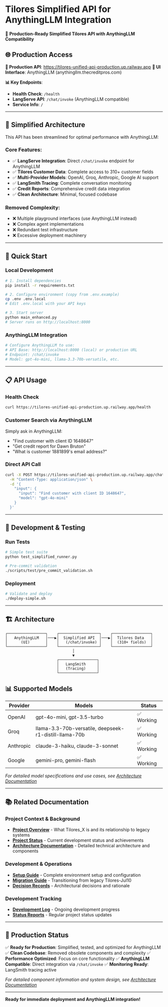 # Tilores Simplified API for AnythingLLM Integration

🚀 **Production-Ready Simplified Tilores API with AnythingLLM Compatibility**

## 🌐 Production Access

**🔗 Production API**: https://tilores-unified-api-production.up.railway.app
**💬 UI Interface**: AnythingLLM (anythingllm.thecreditpros.com)

**📊 Key Endpoints**:
- **Health Check**: `/health`
- **LangServe API**: `/chat/invoke` (AnythingLLM compatible)
- **Service Info**: `/`

---

## 🎯 Simplified Architecture

This API has been streamlined for optimal performance with AnythingLLM:

### **Core Features:**
- ✅ **LangServe Integration**: Direct `/chat/invoke` endpoint for AnythingLLM
- ✅ **Tilores Customer Data**: Complete access to 310+ customer fields
- ✅ **Multi-Provider Models**: OpenAI, Groq, Anthropic, Google AI support
- ✅ **LangSmith Tracing**: Complete conversation monitoring
- ✅ **Credit Reports**: Comprehensive credit data integration
- ✅ **Clean Architecture**: Minimal, focused codebase

### **Removed Complexity:**
- ❌ Multiple playground interfaces (use AnythingLLM instead)
- ❌ Complex agent implementations
- ❌ Redundant test infrastructure
- ❌ Excessive deployment machinery

---

## 🚀 Quick Start

### Local Development
```bash
# 1. Install dependencies
pip install -r requirements.txt

# 2. Configure environment (copy from .env.example)
cp .env .env.local
# Edit .env.local with your API keys

# 3. Start server
python main_enhanced.py
# Server runs on http://localhost:8000
```

### AnythingLLM Integration
```bash
# Configure AnythingLLM to use:
# API Base: http://localhost:8000 (local) or production URL
# Endpoint: /chat/invoke
# Model: gpt-4o-mini, llama-3.3-70b-versatile, etc.
```

---

## 📋 API Usage

### Health Check
```bash
curl https://tilores-unified-api-production.up.railway.app/health
```

### Customer Search via AnythingLLM
Simply ask in AnythingLLM:
- "Find customer with client ID 1648647"
- "Get credit report for Dawn Bruton"
- "What is customer 1881899's email address?"

### Direct API Call
```bash
curl -X POST https://tilores-unified-api-production.up.railway.app/chat/invoke \
  -H "Content-Type: application/json" \
  -d '{
    "input": {
      "input": "Find customer with client ID 1648647",
      "model": "gpt-4o-mini"
    }
  }'
```

---

## 🔧 Development & Testing

### Run Tests
```bash
# Simple test suite
python test_simplified_runner.py

# Pre-commit validation
./scripts/test/pre_commit_validation.sh
```

### Deployment
```bash
# Validate and deploy
./deploy-simple.sh
```

---

## 🏗️ Architecture

```
┌─────────────────┐    ┌──────────────────┐    ┌─────────────────┐
│   AnythingLLM   │───▶│  Simplified API  │───▶│  Tilores Data   │
│      (UI)       │    │   (/chat/invoke) │    │  (310+ fields)  │
└─────────────────┘    └──────────────────┘    └─────────────────┘
                              │
                              ▼
                       ┌─────────────────┐
                       │   LangSmith     │
                       │   (Tracing)     │
                       └─────────────────┘
```

## 📊 Supported Models

| Provider | Models | Status |
|----------|--------|--------|
| OpenAI | gpt-4o-mini, gpt-3.5-turbo | ✅ Working |
| Groq | llama-3.3-70b-versatile, deepseek-r1-distill-llama-70b | ✅ Working |
| Anthropic | claude-3-haiku, claude-3-sonnet | ✅ Working |
| Google | gemini-pro, gemini-flash | ✅ Working |

*For detailed model specifications and use cases, see [Architecture Documentation](memory-bank/tilores_X_memory_bank_architecture_README.md#supported-models--providers)*

---

## 📚 Related Documentation

### Project Context & Background
- **[Project Overview](memory-bank/tilores_X_memory_bank_project-overview.md)** - What Tilores_X is and its relationship to legacy systems
- **[Project Status](memory-bank/tilores_X_memory_bank_project-status.md)** - Current development status and achievements
- **[Architecture Documentation](memory-bank/tilores_X_memory_bank_architecture_README.md)** - Detailed technical architecture and components

### Development & Operations
- **[Setup Guide](memory-bank/tilores_X_memory_bank_SETUP_GUIDE.md)** - Complete environment setup and configuration
- **[Migration Guide](memory-bank/tilores_X_memory_bank_migration-from-legacy.md)** - Transitioning from legacy Tilores-Jul10
- **[Decision Records](memory-bank/tilores_X_memory_bank_decisions_README.md)** - Architectural decisions and rationale

### Development Tracking
- **[Development Log](memory-bank/tilores_X_memory_bank_updates_development-log.md)** - Ongoing development progress
- **[Status Reports](memory-bank/tilores_X_memory_bank_status-reports_README.md)** - Regular project status updates

---

## 🚀 Production Status

✅ **Ready for Production**: Simplified, tested, and optimized for AnythingLLM
✅ **Clean Codebase**: Removed obsolete components and complexity
✅ **Performance Optimized**: Focus on core functionality
✅ **AnythingLLM Compatible**: Direct integration via `/chat/invoke`
✅ **Monitoring Ready**: LangSmith tracing active

*For detailed component information and system design, see [Architecture Documentation](memory-bank/tilores_X_memory_bank_architecture_README.md)*

---

**Ready for immediate deployment and AnythingLLM integration!**
